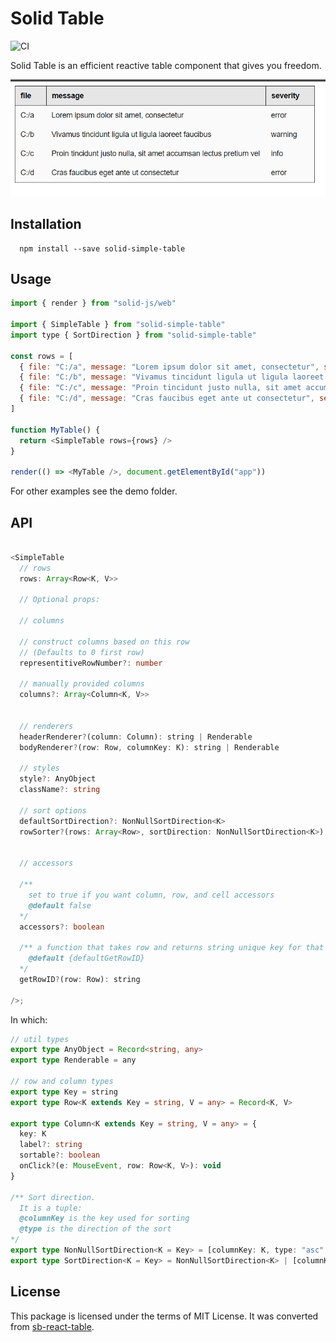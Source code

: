 # Solid Table

![CI](https://github.com/aminya/solid-simple-table/workflows/CI/badge.svg)

Solid Table is an efficient reactive table component that gives you freedom.

![Simple table demo](demo/simple/simple-table-demo.png)

## Installation

      npm install --save solid-simple-table

## Usage

```js
import { render } from "solid-js/web"

import { SimpleTable } from "solid-simple-table"
import type { SortDirection } from "solid-simple-table"

const rows = [
  { file: "C:/a", message: "Lorem ipsum dolor sit amet, consectetur", severity: "error" },
  { file: "C:/b", message: "Vivamus tincidunt ligula ut ligula laoreet faucibus", severity: "warning" },
  { file: "C:/c", message: "Proin tincidunt justo nulla, sit amet accumsan lectus pretium vel", severity: "info" },
  { file: "C:/d", message: "Cras faucibus eget ante ut consectetur", severity: "error" },
]

function MyTable() {
  return <SimpleTable rows={rows} />
}

render(() => <MyTable />, document.getElementById("app"))
```

For other examples see the demo folder.

## API

```ts

<SimpleTable
  // rows
  rows: Array<Row<K, V>>

  // Optional props:

  // columns

  // construct columns based on this row
  // (Defaults to 0 first row)
  representitiveRowNumber?: number

  // manually provided columns
  columns?: Array<Column<K, V>>


  // renderers
  headerRenderer?(column: Column): string | Renderable
  bodyRenderer?(row: Row, columnKey: K): string | Renderable

  // styles
  style?: AnyObject
  className?: string

  // sort options
  defaultSortDirection?: NonNullSortDirection<K>
  rowSorter?(rows: Array<Row>, sortDirection: NonNullSortDirection<K>): Array<Row>


  // accessors

  /**
    set to true if you want column, row, and cell accessors
    @default false
  */
  accessors?: boolean

  /** a function that takes row and returns string unique key for that row
    @default {defaultGetRowID}
  */
  getRowID?(row: Row): string

/>;
```

In which:

```ts
// util types
export type AnyObject = Record<string, any>
export type Renderable = any

// row and column types
export type Key = string
export type Row<K extends Key = string, V = any> = Record<K, V>

export type Column<K extends Key = string, V = any> = {
  key: K
  label?: string
  sortable?: boolean
  onClick?(e: MouseEvent, row: Row<K, V>): void
}

/** Sort direction.
  It is a tuple:
  @columnKey is the key used for sorting
  @type is the direction of the sort
*/
export type NonNullSortDirection<K = Key> = [columnKey: K, type: "asc" | "desc"]
export type SortDirection<K = Key> = NonNullSortDirection<K> | [columnKey: null, type: null]
```

## License

This package is licensed under the terms of MIT License. It was converted from [sb-react-table](https://github.com/steelbrain/react-table/tree/2f8472960a77ca6cf2444c392697772716195bf4).
